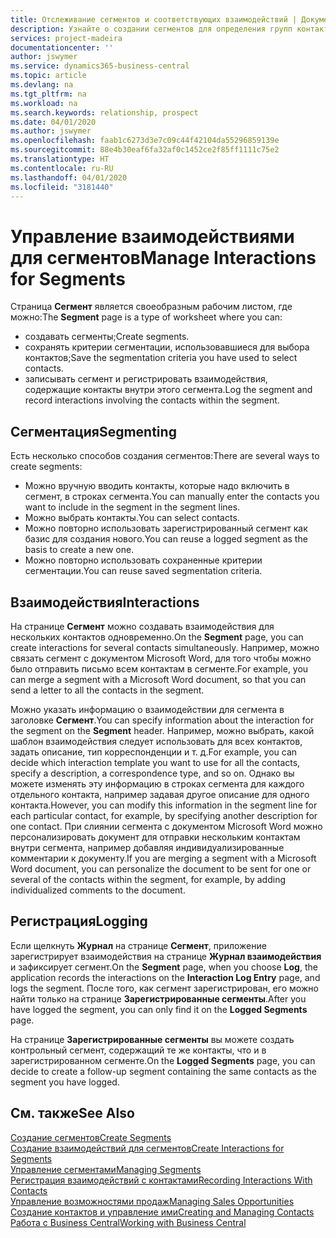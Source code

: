 ```yaml
---
title: Отслеживание сегментов и соответствующих взаимодействий | Документация Майкрософт
description: Узнайте о создании сегментов для определения групп контактов и определения взаимодействий для сегментов.
services: project-madeira
documentationcenter: ''
author: jswymer
ms.service: dynamics365-business-central
ms.topic: article
ms.devlang: na
ms.tgt_pltfrm: na
ms.workload: na
ms.search.keywords: relationship, prospect
ms.date: 04/01/2020
ms.author: jswymer
ms.openlocfilehash: faab1c6273d3e7c09c44f42104da55296859139e
ms.sourcegitcommit: 88e4b30eaf6fa32af0c1452ce2f85ff1111c75e2
ms.translationtype: HT
ms.contentlocale: ru-RU
ms.lasthandoff: 04/01/2020
ms.locfileid: "3181440"
---
```

# <a name="manage-interactions-for-segments"></a><span data-ttu-id="5196b-103">Управление взаимодействиями для сегментов</span><span class="sxs-lookup"><span data-stu-id="5196b-103">Manage Interactions for Segments</span></span>
<span data-ttu-id="5196b-104">Страница **Сегмент** является своеобразным рабочим листом, где можно:</span><span class="sxs-lookup"><span data-stu-id="5196b-104">The **Segment** page is a type of worksheet where you can:</span></span>

* <span data-ttu-id="5196b-105">создавать сегменты;</span><span class="sxs-lookup"><span data-stu-id="5196b-105">Create segments.</span></span>
* <span data-ttu-id="5196b-106">сохранять критерии сегментации, использовавшиеся для выбора контактов;</span><span class="sxs-lookup"><span data-stu-id="5196b-106">Save the segmentation criteria you have used to select contacts.</span></span>
* <span data-ttu-id="5196b-107">записывать сегмент и регистрировать взаимодействия, содержащие контакты внутри этого сегмента.</span><span class="sxs-lookup"><span data-stu-id="5196b-107">Log the segment and record interactions involving the contacts within the segment.</span></span>

## <a name="segmenting"></a><span data-ttu-id="5196b-108">Сегментация</span><span class="sxs-lookup"><span data-stu-id="5196b-108">Segmenting</span></span>
<span data-ttu-id="5196b-109">Есть несколько способов создания сегментов:</span><span class="sxs-lookup"><span data-stu-id="5196b-109">There are several ways to create segments:</span></span>

* <span data-ttu-id="5196b-110">Можно вручную вводить контакты, которые надо включить в сегмент, в строках сегмента.</span><span class="sxs-lookup"><span data-stu-id="5196b-110">You can manually enter the contacts you want to include in the segment in the segment lines.</span></span>
* <span data-ttu-id="5196b-111">Можно выбрать контакты.</span><span class="sxs-lookup"><span data-stu-id="5196b-111">You can select contacts.</span></span>
* <span data-ttu-id="5196b-112">Можно повторно использовать зарегистрированный сегмент как базис для создания нового.</span><span class="sxs-lookup"><span data-stu-id="5196b-112">You can reuse a logged segment as the basis to create a new one.</span></span>
* <span data-ttu-id="5196b-113">Можно повторно использовать сохраненные критерии сегментации.</span><span class="sxs-lookup"><span data-stu-id="5196b-113">You can reuse saved segmentation criteria.</span></span>

## <a name="interactions"></a><span data-ttu-id="5196b-114">Взаимодействия</span><span class="sxs-lookup"><span data-stu-id="5196b-114">Interactions</span></span>
<span data-ttu-id="5196b-115">На странице **Сегмент** можно создавать взаимодействия для нескольких контактов одновременно.</span><span class="sxs-lookup"><span data-stu-id="5196b-115">On the **Segment** page, you can create interactions for several contacts simultaneously.</span></span> <span data-ttu-id="5196b-116">Например, можно связать сегмент с документом Microsoft Word, для того чтобы можно было отправить письмо всем контактам в сегменте.</span><span class="sxs-lookup"><span data-stu-id="5196b-116">For example, you can merge a segment with a Microsoft Word document, so that you can send a letter to all the contacts in the segment.</span></span>

<span data-ttu-id="5196b-117">Можно указать информацию о взаимодействии для сегмента в заголовке **Сегмент**.</span><span class="sxs-lookup"><span data-stu-id="5196b-117">You can specify information about the interaction for the segment on the **Segment** header.</span></span> <span data-ttu-id="5196b-118">Например, можно выбрать, какой шаблон взаимодействия следует использовать для всех контактов, задать описание, тип корреспонденции и т. д.</span><span class="sxs-lookup"><span data-stu-id="5196b-118">For example, you can decide which interaction template you want to use for all the contacts, specify a description, a correspondence type, and so on.</span></span> <span data-ttu-id="5196b-119">Однако вы можете изменять эту информацию в строках сегмента для каждого отдельного контакта, например задавая другое описание для одного контакта.</span><span class="sxs-lookup"><span data-stu-id="5196b-119">However, you can modify this information in the segment line for each particular contact, for example, by specifying another description for one contact.</span></span> <span data-ttu-id="5196b-120">При слиянии сегмента с документом Microsoft Word можно персонализировать документ для отправки нескольким контактам внутри сегмента, например добавляя индивидуализированные комментарии к документу.</span><span class="sxs-lookup"><span data-stu-id="5196b-120">If you are merging a segment with a Microsoft Word document, you can personalize the document to be sent for one or several of the contacts within the segment, for example, by adding individualized comments to the document.</span></span>

## <a name="logging"></a><span data-ttu-id="5196b-121">Регистрация</span><span class="sxs-lookup"><span data-stu-id="5196b-121">Logging</span></span>
<span data-ttu-id="5196b-122">Если щелкнуть **Журнал** на странице **Сегмент**, приложение зарегистрирует взаимодействия на странице **Журнал взаимодействия** и зафиксирует сегмент.</span><span class="sxs-lookup"><span data-stu-id="5196b-122">On the **Segment** page, when you choose **Log**, the application records the interactions on the **Interaction Log Entry** page, and logs the segment.</span></span> <span data-ttu-id="5196b-123">После того, как сегмент зарегистрирован, его можно найти только на странице **Зарегистрированные сегменты**.</span><span class="sxs-lookup"><span data-stu-id="5196b-123">After you have logged the segment, you can only find it on the **Logged Segments** page.</span></span>

<span data-ttu-id="5196b-124">На странице **Зарегистрированные сегменты** вы можете создать контрольный сегмент, содержащий те же контакты, что и в зарегистрированном сегменте.</span><span class="sxs-lookup"><span data-stu-id="5196b-124">On the **Logged Segments** page, you can decide to create a follow-up segment containing the same contacts as the segment you have logged.</span></span>

## <a name="see-also"></a><span data-ttu-id="5196b-125">См. также</span><span class="sxs-lookup"><span data-stu-id="5196b-125">See Also</span></span>
[<span data-ttu-id="5196b-126">Создание сегментов</span><span class="sxs-lookup"><span data-stu-id="5196b-126">Create Segments</span></span>](marketing-how-create-segment.md)  
[<span data-ttu-id="5196b-127">Создание взаимодействий для сегментов</span><span class="sxs-lookup"><span data-stu-id="5196b-127">Create Interactions for Segments</span></span>](marketing-how-create-interactions.md)  
[<span data-ttu-id="5196b-128">Управление сегментами</span><span class="sxs-lookup"><span data-stu-id="5196b-128">Managing Segments</span></span>](marketing-segments.md)  
[<span data-ttu-id="5196b-129">Регистрация взаимодействий с контактами</span><span class="sxs-lookup"><span data-stu-id="5196b-129">Recording Interactions With Contacts</span></span>](marketing-interactions.md)  
[<span data-ttu-id="5196b-130">Управление возможностями продаж</span><span class="sxs-lookup"><span data-stu-id="5196b-130">Managing Sales Opportunities</span></span>](marketing-manage-sales-opportunities.md)  
[<span data-ttu-id="5196b-131">Создание контактов и управление ими</span><span class="sxs-lookup"><span data-stu-id="5196b-131">Creating and Managing Contacts</span></span>](marketing-contacts.md)  
[<span data-ttu-id="5196b-132">Работа с Business Central</span><span class="sxs-lookup"><span data-stu-id="5196b-132">Working with Business Central</span></span>](ui-work-product.md)
